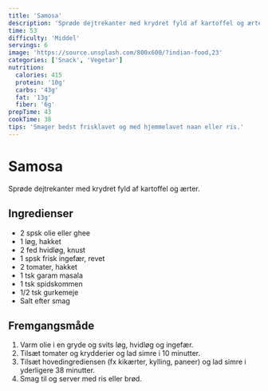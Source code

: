 ```yaml
---
title: 'Samosa'
description: 'Sprøde dejtrekanter med krydret fyld af kartoffel og ærter.'
time: 53
difficulty: 'Middel'
servings: 6
image: 'https://source.unsplash.com/800x600/?indian-food,23'
categories: ['Snack', 'Vegetar']
nutrition:
  calories: 415
  protein: '10g'
  carbs: '43g'
  fat: '13g'
  fiber: '6g'
prepTime: 43
cookTime: 38
tips: 'Smager bedst frisklavet og med hjemmelavet naan eller ris.'
---
```


# Samosa

Sprøde dejtrekanter med krydret fyld af kartoffel og ærter.

## Ingredienser

- 2 spsk olie eller ghee  
- 1 løg, hakket  
- 2 fed hvidløg, knust  
- 1 spsk frisk ingefær, revet  
- 2 tomater, hakket  
- 1 tsk garam masala  
- 1 tsk spidskommen  
- 1/2 tsk gurkemeje  
- Salt efter smag

## Fremgangsmåde

1. Varm olie i en gryde og svits løg, hvidløg og ingefær.
2. Tilsæt tomater og krydderier og lad simre i 10 minutter.
3. Tilsæt hovedingrediensen (fx kikærter, kylling, paneer) og lad simre i yderligere 38 minutter.
4. Smag til og server med ris eller brød.
